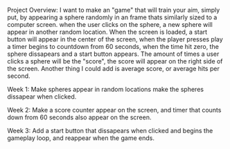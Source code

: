 Project Overview:
I want to make an "game" that will train your aim, simply put, by appearing a sphere randomly in an frame thats similarly sized to a computer screen. when the user clicks on the sphere, a new sphere will appear in another random location.
When the screen is loaded, a start button will appear in the center of the screen, when the player presses play a timer begins to countdown from 60 seconds, when the time hit zero, the sphere dissapears and a start button appears. 
The amount of times a user clicks a sphere will be the "score", the score will appear on the right side of the screen. Another thing I could add is average score, or average hits per second.

Week 1:
Make spheres appear in random locations make the spheres dissapear when clicked.

Week 2:
Make a score counter appear on the screen, and timer that counts down from 60 seconds also appear on the screen.

Week 3: 
Add a start button that dissapears when clicked and begins the gameplay loop, and reappear when the game ends.
